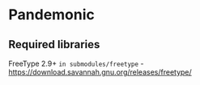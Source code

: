 # Pandemonic

## Required libraries

FreeType 2.9+ `in submodules/freetype` - https://download.savannah.gnu.org/releases/freetype/